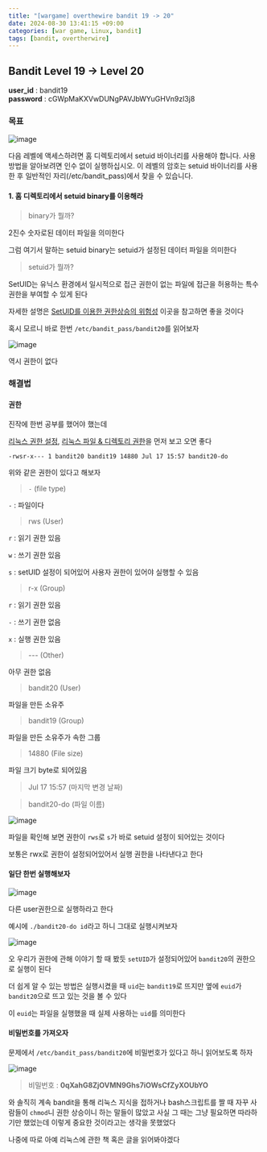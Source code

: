 ```yaml
---
title: "[wargame] overthewire bandit 19 -> 20"
date: 2024-08-30 13:41:15 +09:00
categories: [war game, Linux, bandit]
tags: [bandit, overtherwire]
---
```


## Bandit Level 19 -> Level 20

**user_id** : bandit19<br/>
**password** : cGWpMaKXVwDUNgPAVJbWYuGHVn9zl3j8

### 목표

![image](https://github.com/user-attachments/assets/07e3af78-dba4-4b62-94dc-2067f65c28d7)

다음 레벨에 액세스하려면 홈 디렉토리에서 setuid 바이너리를 사용해야 합니다. 사용 방법을 알아보려면 인수 없이 실행하십시오. 이 레벨의 암호는 setuid 바이너리를 사용한 후 일반적인 자리(/etc/bandit_pass)에서 찾을 수 있습니다.

#### 1. 홈 디렉토리에서 setuid binary를 이용해라

> binary가 뭘까?

2진수 숫자로된 데이터 파일을 의미한다

그럼 여기서 말하는 setuid binary는 setuid가 설정된 데이터 파일을 의미한다

> setuid가 뭘까?

SetUID는 유닉스 환경에서 일시적으로 접근 권한이 없는 파일에 접근을 허용하는 특수 권한을 부여할 수 있게 된다

자세한 설명은 [SetUID를 이용한 권한상승의 위험성](https://www.igloo.co.kr/security-information/setuid%EB%A5%BC-%EC%9D%B4%EC%9A%A9%ED%95%9C-%EA%B6%8C%ED%95%9C%EC%83%81%EC%8A%B9%EC%9D%98-%EC%9C%84%ED%97%98%EC%84%B1/) 이곳을 참고하면 좋을 것이다

혹시 모르니 바로 한번 `/etc/bandit_pass/bandit20`를 읽어보자

![image](https://github.com/user-attachments/assets/6ff43497-9bfb-4592-aab0-ad94d096f360)

역시 권한이 없다

### 해결법

#### 권한

진작에 한번 공부를 했어야 했는데

[리눅스 권한 설정](https://danmilife.tistory.com/8), [리눅스 파일 & 디렉토리 권한](https://inpa.tistory.com/entry/LINUX-%F0%9F%93%9A-%ED%8C%8C%EC%9D%BC-%EA%B6%8C%ED%95%9C-%EC%86%8C%EC%9C%A0%EA%B6%8C%ED%97%88%EA%B0%80%EA%B6%8C-%F0%9F%92%AF-%EC%A0%95%EB%A6%AC)을 먼저 보고 오면 좋다

```
-rwsr-x--- 1 bandit20 bandit19 14880 Jul 17 15:57 bandit20-do
```

위와 같은 권한이 있다고 해보자

> `-` (file type)

`-`  : 파일이다

> rws (User) 

`r` : 읽기 권한 있음

`w` : 쓰기 권한 있음

`s` : setUID 설정이 되어있어 사용자 권한이 있어야 실행할 수 있음

> r-x (Group)

`r` : 읽기 권한 있음

`-` : 쓰기 권한 없음

`x` : 실행 권한 있음

> --- (Other)

아무 권한 없음

> bandit20 (User)

파일을 만든 소유주

> bandit19 (Group)

파일을 만든 소유주가 속한 그룹

> 14880 (File size)

파일 크기 byte로 되어있음

> Jul 17 15:57 (마지막 변경 날짜)

> bandit20-do (파일 이름)

![image](https://github.com/user-attachments/assets/0a5d9eb1-bebe-464f-aaca-e776afd4aaa5)

파일을 확인해 보면 권한이 `rws`로 `s`가 바로 setuid 설정이 되어있는 것이다

보통은 rwx로 권한이 설정되어있어서 실행 권한을 나타낸다고 한다

#### 일단 한번 실행해보자

![image](https://github.com/user-attachments/assets/71580daf-76e8-43b2-88a7-a2fb86612632)

다른 user권한으로 실행하라고 한다

예시에 `./bandit20-do id`라고 하니 그대로 실행시켜보자

![image](https://github.com/user-attachments/assets/f0164f7b-afcc-4c30-81e5-96b1809ff08a)

오 우리가 권한에 관해 이야기 할 때 봤듯 `setUID`가 설정되어있어 `bandit20`의 권한으로 실행이 된다

더 쉽게 알 수 있는 방법은 실행시켰을 때 `uid`는 `bandit19`로 뜨지만 옆에 `euid`가 `bandit20`으로 뜨고 있는 것을 볼 수 있다

이 `euid`는 파일을 실행했을 때 실제 사용하는 `uid`를 의미한다

#### 비밀번호를 가져오자

문제에서 `/etc/bandit_pass/bandit20`에 비밀번호가 있다고 하니 읽어보도록 하자

![image](https://github.com/user-attachments/assets/fe548a42-e460-4152-a819-04838907a4e2)

> 비밀번호 : **0qXahG8ZjOVMN9Ghs7iOWsCfZyXOUbYO**

와 솔직히 계속 bandit을 통해 리눅스 지식을 접하거나 bash스크립트를 짤 때 자꾸 사람들이 `chmod`니 권한 상승이니 하는 말들이 많았고 사실 그 때는 그냥 필요하면 따라하기만 했었는데 이렇게 중요한 것이라고는 생각을 못했었다

나중에 따로 아예 리눅스에 관한 책 혹은 글을 읽어봐야겠다